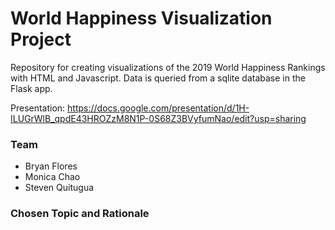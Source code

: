# World Happiness Visualization Project

Repository for creating visualizations of the 2019 World Happiness Rankings with HTML and Javascript. Data is queried from a sqlite database in the Flask app.

Presentation: https://docs.google.com/presentation/d/1H-ILUGrWlB_qpdE43HROZzM8N1P-0S68Z3BVyfumNao/edit?usp=sharing

### Team
* Bryan Flores
* Monica Chao
* Steven Quitugua

### Chosen Topic and Rationale

